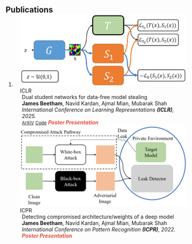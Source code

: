 <h2 id="publications" style="margin: 2px 0px -15px;">Publications</h2>

<div class="publications">
<ol class="bibliography">

<li>
<div class="pub-row">
  <div class="col-sm-3 abbr" style="position: relative;padding-right: 15px;padding-left: 15px;">
    <img src="assets/img/iclr2023-overview.png" class="teaser img-fluid z-depth-1">
    <abbr class="badge">ICLR</abbr>
  </div>
  <div class="col-sm-9" style="position: relative;padding-right: 15px;padding-left: 20px;">
    <div class="title"><a href="https://arxiv.org/abs/2308.11072"></a>Dual student networks for data-free model stealing</div>
    <div class="author"><strong>James Beetham</strong>, Navid Kardan, Ajmal Mian, Mubarak Shah</div>
    <div class="periodical"><em>International Conference on Learning Representations <strong>(ICLR)</strong>, 2025.</em></div>
    <div class="links">
      <a href="https://arxiv.org/abs/2308.11072" class="btn btn-sm z-depth-0" role="button" target="_blank" style="font-size:12px;">ArXiV</a>
      <a href="https://github.com/James-Beetham/dual_students" class="btn btn-sm z-depth-0" role="button" target="_blank" style="font-size:12px;">Code</a>
      <strong><i style="color:#e74d3c">Poster Presentation</i></strong>
    </div>
  </div>
</div>

<div class="pub-row">
  <div class="col-sm-3 abbr" style="position: relative;padding-right: 15px;padding-left: 15px;">
    <img src="assets/img/icpr2022-overview.png" class="teaser img-fluid z-depth-1">
    <abbr class="badge">ICPR</abbr>
  </div>
  <div class="col-sm-9" style="position: relative;padding-right: 15px;padding-left: 20px;">
    <div class="title"><a href="https://ieeexplore.ieee.org/document/9956280"></a>Detecting compromised architecture/weights of a deep model</div>
    <div class="author"><strong>James Beetham</strong>, Navid Kardan, Ajmal Mian, Mubarak Shah</div>
    <div class="periodical"><em>International Conference on Pattern Recognition <strong>(ICPR)</strong>, 2022.</em></div>
    <div class="links">
      <strong><i style="color:#e74d3c">Poster Presentation</i></strong>
    </div>
  </div>
</div>


</li>
<br>
</ol>
</div>
